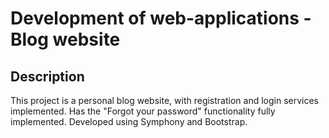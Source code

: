 # Development of web-applications - Blog website

## Description

This project is a personal blog website, with registration and login services implemented. Has the "Forgot your password" functionality fully implemented. Developed using Symphony and Bootstrap.
